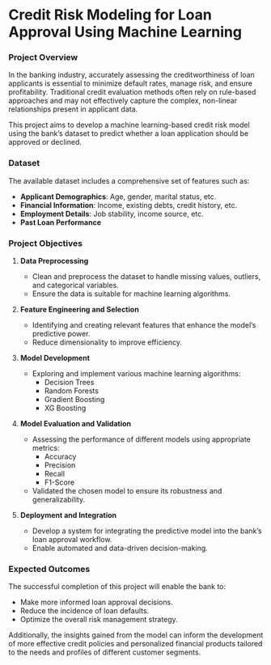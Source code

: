 # Credit Risk Modeling for Loan Approval Using Machine Learning

### Project Overview

In the banking industry, accurately assessing the creditworthiness of loan applicants is essential to minimize default rates, manage risk, and ensure profitability. Traditional credit evaluation methods often rely on rule-based approaches and may not effectively capture the complex, non-linear relationships present in applicant data. 

This project aims to develop a machine learning-based credit risk model using the bank’s dataset to predict whether a loan application should be approved or declined.

### Dataset

The available dataset includes a comprehensive set of features such as:

- **Applicant Demographics**: Age, gender, marital status, etc.
- **Financial Information**: Income, existing debts, credit history, etc.
- **Employment Details**: Job stability, income source, etc.
- **Past Loan Performance**

### Project Objectives

1. **Data Preprocessing**
   - Clean and preprocess the dataset to handle missing values, outliers, and categorical variables.
   - Ensure the data is suitable for machine learning algorithms.

2. **Feature Engineering and Selection**
   - Identifying and creating relevant features that enhance the model’s predictive power.
   - Reduce dimensionality to improve efficiency.

3. **Model Development**
   - Exploring and implement various machine learning algorithms:
     - Decision Trees
     - Random Forests
     - Gradient Boosting
     - XG Boosting

4. **Model Evaluation and Validation**
   - Assessing the performance of different models using appropriate metrics:
     - Accuracy
     - Precision
     - Recall
     - F1-Score
   - Validated the chosen model to ensure its robustness and generalizability.

5. **Deployment and Integration**
   - Develop a system for integrating the predictive model into the bank’s loan approval workflow.
   - Enable automated and data-driven decision-making.

### Expected Outcomes

The successful completion of this project will enable the bank to:

- Make more informed loan approval decisions.
- Reduce the incidence of loan defaults.
- Optimize the overall risk management strategy.

Additionally, the insights gained from the model can inform the development of more effective credit policies and personalized financial products tailored to the needs and profiles of different customer segments.
